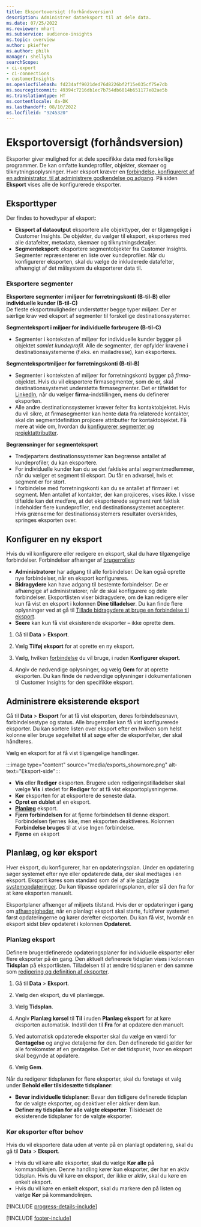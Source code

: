 ```yaml
---
title: Eksportoversigt (forhåndsversion)
description: Administrer dataeksport til at dele data.
ms.date: 07/25/2022
ms.reviewer: mhart
ms.subservice: audience-insights
ms.topic: overview
author: pkieffer
ms.author: philk
manager: shellyha
searchScope:
- ci-export
- ci-connections
- customerInsights
ms.openlocfilehash: fd234aff9021ded76d8226bf2f15e035cf75e7db
ms.sourcegitcommit: 49394c7216db1ec7b754db6014b651177e82ae5b
ms.translationtype: HT
ms.contentlocale: da-DK
ms.lasthandoff: 08/10/2022
ms.locfileid: "9245320"
---
```

# <a name="exports-preview-overview"></a>Eksportoversigt (forhåndsversion)

 Eksporter giver mulighed for at dele specifikke data med forskellige programmer. De kan omfatte kundeprofiler, objekter, skemaer og tilknytningsoplysninger. Hver eksport kræver en [forbindelse, konfigureret af en administrator, til at administrere godkendelse og adgang](connections.md). På siden **Eksport** vises alle de konfigurerede eksporter.

## <a name="export-types"></a>Eksporttyper

Der findes to hovedtyper af eksport:  

- **Eksport af dataoutput** eksportere alle objekttyper, der er tilgængelige i Customer Insights. De objekter, du vælger til eksport, eksporteres med alle datafelter, metadata, skemaer og tilknytningsdetaljer.
- **Segmenteksport**: eksportere segmentobjekter fra Customer Insights. Segmenter repræsenterer en liste over kundeprofiler. Når du konfigurerer eksporten, skal du vælge de inkluderede datafelter, afhængigt af det målsystem du eksporterer data til.

### <a name="export-segments"></a>Eksportere segmenter

**Eksportere segmenter i miljøer for forretningskonti (B-til-B) eller individuelle kunder (B-til-C)**  
De fleste eksportmuligheder understøtter begge typer miljøer. Der er særlige krav ved eksport af segmenter til forskellige destinationssystemer. 

**Segmenteksport i miljøer for individuelle forbrugere (B-til-C)**  
- Segmenter i konteksten af miljøer for individuelle kunder bygger på objektet *samlet kundeprofil*. Alle de segmenter, der opfylder kravene i destinationssystemerne (f.eks. en mailadresse), kan eksporteres.

**Segmenteksportmiljøer for forretningskonti (B-til-B)**  
- Segmenter i konteksten af miljøer for forretningskonti bygger på *firma*-objektet. Hvis du vil eksportere firmasegmenter, som de er, skal destinationssystemet understøtte firmasegmenter. Det er tilfældet for [LinkedIn](export-linkedin-ads.md), når du vælger **firma**-indstillingen, mens du definerer eksporten.
- Alle andre destinationssystemer kræver felter fra kontaktobjektet. Hvis du vil sikre, at firmasegmenter kan hente data fra relaterede kontakter, skal din segmentdefinition projicere attributter for kontaktobjektet. Få mere at vide om, hvordan du [konfigurerer segmenter og projektattributter](segment-builder.md).

**Begrænsninger for segmenteksport**  
- Tredjeparters destinationssystemer kan begrænse antallet af kundeprofiler, du kan eksportere. 
- For individuelle kunder kan du se det faktiske antal segmentmedlemmer, når du vælger et segment til eksport. Du får en advarsel, hvis et segment er for stort. 
- I forbindelse med forretningskonti kan du se antallet af firmaer i et segment. Men antallet af kontakter, der kan projiceres, vises ikke. I visse tilfælde kan det medføre, at det eksporterede segment rent faktisk indeholder flere kundeprofiler, end destinationssystemet accepterer. Hvis grænserne for destinationssystemers resultater overskrides, springes eksporten over.

## <a name="set-up-a-new-export"></a>Konfigurer en ny eksport

Hvis du vil konfigurere eller redigere en eksport, skal du have tilgængelige forbindelser. Forbindelser afhænger af [brugerrollen](permissions.md):
- **Administratorer** har adgang til alle forbindelser. De kan også oprette nye forbindelser, når en eksport konfigureres.
- **Bidragydere** kan have adgang til bestemte forbindelser. De er afhængige af administratorer, når de skal konfigurere og dele forbindelser. Eksportlisten viser bidragydere, om de kan redigere eller kun få vist en eksport i kolonnen **Dine tilladelser**. Du kan finde flere oplysninger ved at gå til [Tillade bidragydere at bruge en forbindelse til eksport](connections.md#allow-contributors-to-use-a-connection-for-exports).
- **Seere** kan kun få vist eksisterende eksporter – ikke oprette dem.

1. Gå til **Data** > **Eksport**.

1. Vælg **Tilføj eksport** for at oprette en ny eksport.

1. Vælg, hvilken [forbindelse](connections.md) du vil bruge, i ruden **Konfigurer eksport**.

1. Angiv de nødvendige oplysninger, og vælg **Gem** for at oprette eksporten. Du kan finde de nødvendige oplysninger i dokumentationen til Customer Insights for den specifikke eksport.

## <a name="manage-existing-exports"></a>Administrere eksisterende eksport

Gå til **Data** > **Eksport** for at få vist eksporten, deres forbindelsesnavn, forbindelsestype og status. Alle brugerroller kan få vist konfigurerede eksporter. Du kan sortere listen over eksport efter en hvilken som helst kolonne eller bruge søgefeltet til at søge efter de eksportfelter, der skal håndteres.

Vælg en eksport for at få vist tilgængelige handlinger.

:::image type="content" source="media/exports_showmore.png" alt-text="Eksport-side":::

- **Vis** eller **Rediger** eksporten. Brugere uden redigeringstilladelser skal vælge **Vis** i stedet for **Rediger** for at få vist eksportoplysningerne.
- **Kør** eksporten for at eksportere de seneste data.
- **Opret en dublet** af en eksport.
- **[Planlæg](#schedule-and-run-exports)** eksport.
- **Fjern forbindelsen** for at fjerne forbindelsen til denne eksport. Forbindelsen fjernes ikke, men eksporten deaktiveres. Kolonnen **Forbindelse bruges** til at vise Ingen forbindelse.
- **Fjerne** en eksport

## <a name="schedule-and-run-exports"></a>Planlæg, og kør eksport

Hver eksport, du konfigurerer, har en opdateringsplan. Under en opdatering søger systemet efter nye eller opdaterede data, der skal medtages i en eksport. Eksport køres som standard som del af alle [planlagte systemopdateringer](schedule-refresh.md). Du kan tilpasse opdateringsplanen, eller slå den fra for at køre eksporten manuelt.

Eksportplaner afhænger af miljøets tilstand. Hvis der er opdateringer i gang om [afhængigheder](system.md#refresh-processes), når en planlagt eksport skal starte, fuldfører systemet først opdateringerne og kører derefter eksporten. Du kan få vist, hvornår en eksport sidst blev opdateret i kolonnen **Opdateret**.

### <a name="schedule-exports"></a>Planlæg eksport

Definere brugerdefinerede opdateringsplaner for individuelle eksporter eller flere eksporter på én gang. Den aktuelt definerede tidsplan vises i kolonnen **Tidsplan** på eksportlisten. Tilladelsen til at ændre tidsplanen er den samme som [redigering og definition af eksporter](export-destinations.md#set-up-a-new-export).

1. Gå til **Data** > **Eksport**.

1. Vælg den eksport, du vil planlægge.

1. Vælg **Tidsplan**.

1. Angiv **Planlæg kørsel** til **Til** i ruden **Planlæg eksport** for at køre eksporten automatisk. Indstil den til **Fra** for at opdatere den manuelt.

1. Ved automatisk opdaterede eksporter skal du vælge en værdi for **Gentagelse** og angive detaljerne for den. Den definerede tid gælder for alle forekomster af en gentagelse. Det er det tidspunkt, hvor en eksport skal begynde at opdatere.

1. Vælg **Gem**.

Når du redigerer tidsplanen for flere eksporter, skal du foretage et valg under **Behold eller tilsidesætte tidsplaner**:

- **Bevar individuelle tidsplaner**: Bevar den tidligere definerede tidsplan for de valgte eksporter, og deaktiver eller aktiver dem kun.
- **Definer ny tidsplan for alle valgte eksporter**: Tilsidesæt de eksisterende tidsplaner for de valgte eksporter.

### <a name="run-exports-on-demand"></a>Kør eksporter efter behov

Hvis du vil eksportere data uden at vente på en planlagt opdatering, skal du gå til **Data** > **Eksport**.

- Hvis du vil køre alle eksporter, skal du vælge **Kør alle** på kommandolinjen. Denne handling kører kun eksporter, der har en aktiv tidsplan. Hvis du vil køre en eksport, der ikke er aktiv, skal du køre en enkelt eksport.
- Hvis du vil køre en enkelt eksport, skal du markere den på listen og vælge **Kør** på kommandolinjen.

[!INCLUDE [progress-details-include](includes/progress-details-pane.md)]


[!INCLUDE [footer-include](includes/footer-banner.md)]
